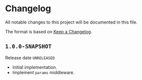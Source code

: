 # Changelog

All notable changes to this project will be documented in this file.

The format is based on [Keep a Changelog](https://keepachangelog.com/en/1.0.0/).

## `1.0.0-SNAPSHOT`

Release date `UNRELEASED`

- Initial implementation.
- Implement `params` middleware.
